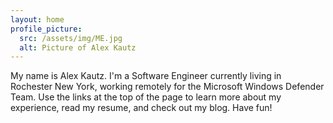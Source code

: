 ```yaml
---
layout: home
profile_picture:
  src: /assets/img/ME.jpg
  alt: Picture of Alex Kautz
---
```


<p>
  My name is Alex Kautz.
  I'm a Software Engineer currently living in Rochester New York, working remotely for the Microsoft Windows Defender Team.
  Use the links at the top of the page to learn more about my experience, read my resume, and check out my blog.
  Have fun!
</p>